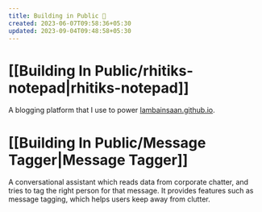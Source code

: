 ```yaml
---
title: Building in Public 📢
created: 2023-06-07T09:58:36+05:30
updated: 2023-09-04T09:48:58+05:30
---
```


# [[Building In Public/rhitiks-notepad|rhitiks-notepad]]

A blogging platform that I use to power [lambainsaan.github.io](https://lambainsaan.github.io).


# [[Building In Public/Message Tagger|Message Tagger]]

A conversational assistant which reads data from corporate chatter, and tries to tag the right person for that message. It provides features such as message tagging, which helps users keep away from clutter.